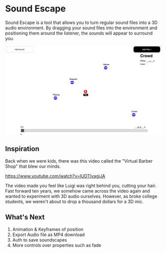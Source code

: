 # Sound Escape

  Sound Escape is a tool that allows you to turn regular sound files into a 3D audio environment. By dragging your sound files into the environment and positioning them around the listener, the sounds will appear to surround you.

![alt text](./pics/exm1.png)

## Inspiration
Back when we were kids, there was this video called the "Virtual Barber Shop" that blew our minds.

https://www.youtube.com/watch?v=IUDTlvagjJA

The video made you feel like Luigi was right behind you, cutting your hair. Fast forward ten years, we somehow came across the video again and wanted to experiment with 3D audio ourselves. However, as broke college students, we weren't about to drop a thousand dollars for a 3D mic. 

## What's Next
1. Animation & Keyframes of position
2. Export Audio file as MP4 download
3. Auth to save soundscapes
4. More controls over properties such as fade